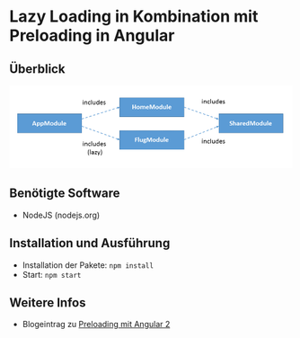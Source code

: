 # Lazy Loading in Kombination mit Preloading in Angular 

## Überblick

![Lazy Loading](lazy-modules-overview.png)

## Benötigte Software

- NodeJS (nodejs.org)

## Installation und Ausführung

- Installation der Pakete: ``npm install``
- Start: ``npm start``

## Weitere Infos

- Blogeintrag zu [Preloading mit Angular 2](https://www.softwarearchitekt.at/post/2016/09/30/performanceoptimierung-mit-preloading-und-dem-neuen-angular-router.aspx)